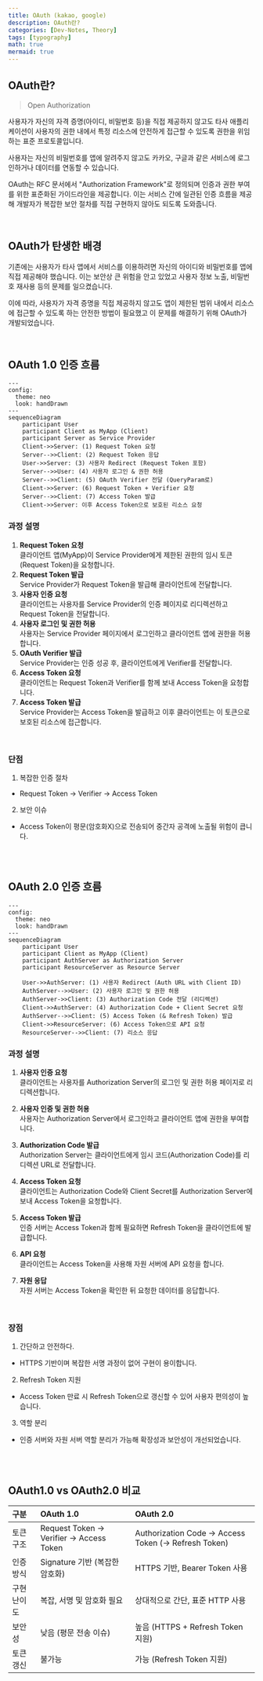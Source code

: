 ```yaml
---
title: OAuth (kakao, google)
description: OAuth란?
categories: [Dev-Notes, Theory]
tags: [typography]
math: true
mermaid: true
---
```


## OAuth란?
> Open Authorization

사용자가 자신의 자격 증명(아이디, 비밀번호 등)을 직접 제공하지 않고도 타사 애플리케이션이 사용자의 권한 내에서 특정 리소스에 안전하게 접근할 수 있도록 권한을 위임하는 표준 프로토콜입니다.

사용자는 자신의 비밀번호를 앱에 알려주지 않고도 카카오, 구글과 같은 서비스에 로그인하거나 데이터를 연동할 수 있습니다.

OAuth는 RFC 문서에서 "Authorization Framework"로 정의되며 인증과 권한 부여를 위한 표준화된 가이드라인을 제공합니다.
이는 서비스 간에 일관된 인증 흐름을 제공해 개발자가 복잡한 보안 절차를 직접 구현하지 않아도 되도록 도와줍니다.

<br/>

## OAuth가 탄생한 배경
기존에는 사용자가 타사 앱에서 서비스를 이용하려면 자신의 아이디와 비밀번호를 앱에 직접 제공해야 했습니다.
이는 보안상 큰 위험을 안고 있었고 사용자 정보 노출, 비밀번호 재사용 등의 문제를 일으켰습니다.

이에 따라, 사용자가 자격 증명을 직접 제공하지 않고도 앱이 제한된 범위 내에서 리소스에 접근할 수 있도록 하는 안전한 방법이 필요했고 이 문제를 해결하기 위해 OAuth가 개발되었습니다.

<br/>

## OAuth 1.0 인증 흐름

```mermaid
---
config:
  theme: neo
  look: handDrawn
---
sequenceDiagram
    participant User
    participant Client as MyApp (Client)
    participant Server as Service Provider
    Client->>Server: (1) Request Token 요청
    Server-->>Client: (2) Request Token 응답
    User->>Server: (3) 사용자 Redirect (Request Token 포함)
    Server-->>User: (4) 사용자 로그인 & 권한 허용
    Server-->>Client: (5) OAuth Verifier 전달 (QueryParam로)
    Client->>Server: (6) Request Token + Verifier 요청
    Server-->>Client: (7) Access Token 발급
    Client->>Server: 이후 Access Token으로 보호된 리소스 요청
```

### 과정 설명

1. **Request Token 요청** <br/>
  클라이언트 앱(MyApp)이 Service Provider에게 제한된 권한의 임시 토큰(Request Token)을 요청합니다.
2. **Request Token 발급** <br/>
  Service Provider가 Request Token을 발급해 클라이언트에 전달합니다.
3. **사용자 인증 요청** <br/>
  클라이언트는 사용자를 Service Provider의 인증 페이지로 리디렉션하고 Request Token을 전달합니다.
4. **사용자 로그인 및 권한 허용** <br/>
  사용자는 Service Provider 페이지에서 로그인하고 클라이언트 앱에 권한을 허용합니다.
5. **OAuth Verifier 발급** <br/>
  Service Provider는 인증 성공 후, 클라이언트에게 Verifier를 전달합니다.
6. **Access Token 요청** <br/>
  클라이언트는 Request Token과 Verifier를 함께 보내 Access Token을 요청합니다.
7. **Access Token 발급** <br/>
  Service Provider는 Access Token을 발급하고 이후 클라이언트는 이 토큰으로 보호된 리소스에 접근합니다.

<br/>

### 단점
1. 복잡한 인증 절차
  - Request Token → Verifier → Access Token 

2. 보안 이슈
  - Access Token이 평문(암호화X)으로 전송되어 중간자 공격에 노출될 위험이 큽니다.

<br/>
<br/>

## OAuth 2.0 인증 흐름

```mermaid
---
config:
  theme: neo
  look: handDrawn
---
sequenceDiagram
    participant User
    participant Client as MyApp (Client)
    participant AuthServer as Authorization Server
    participant ResourceServer as Resource Server

    User->>AuthServer: (1) 사용자 Redirect (Auth URL with Client ID)
    AuthServer-->>User: (2) 사용자 로그인 및 권한 허용
    AuthServer->>Client: (3) Authorization Code 전달 (리디렉션)
    Client->>AuthServer: (4) Authorization Code + Client Secret 요청
    AuthServer-->>Client: (5) Access Token (& Refresh Token) 발급
    Client->>ResourceServer: (6) Access Token으로 API 요청
    ResourceServer-->>Client: (7) 리소스 응답

```

### 과정 설명
1. **사용자 인증 요청** <br/>
  클라이언트는 사용자를 Authorization Server의 로그인 및 권한 허용 페이지로 리디렉션합니다.

2. **사용자 인증 및 권한 허용** <br/> 
  사용자는 Authorization Server에서 로그인하고 클라이언트 앱에 권한을 부여합니다.

3. **Authorization Code 발급** <br/>
  Authorization Server는 클라이언트에게 임시 코드(Authorization Code)를 리디렉션 URL로 전달합니다.

4. **Access Token 요청** <br/>
  클라이언트는 Authorization Code와 Client Secret를 Authorization Server에 보내 Access Token을 요청합니다.

5. **Access Token 발급** <br/> 
  인증 서버는 Access Token과 함께 필요하면 Refresh Token을 클라이언트에 발급합니다.

6. **API 요청** <br/>
  클라이언트는 Access Token을 사용해 자원 서버에 API 요청을 합니다.

7. **자원 응답** <br/>
  자원 서버는 Access Token을 확인한 뒤 요청한 데이터를 응답합니다.

<br/>

### 장점
1. 간단하고 안전하다.
  - HTTPS 기반이며 복잡한 서명 과정이 없어 구현이 용이합니다.

2. Refresh Token 지원
  - Access Token 만료 시 Refresh Token으로 갱신할 수 있어 사용자 편의성이 높습니다.

3. 역할 분리
  - 인증 서버와 자원 서버 역할 분리가 가능해 확장성과 보안성이 개선되었습니다.

<!-- <br/>

### OAuth2.0 흐름에서 중요한 포인트
1. Authorization Code는 한 번만 사용하고 Access Token은 일정 기간만 유효합니다.
2. Access Token이 만료되면 Refresh Token을 사용해 새로운 Access Token을 발급 가능합니다.
3. Client Secret은 애플리케이션 서버와 OAuth 서버 사이에서 비밀 정보로 외부에 노출되면 안됩니다. -->

<br/>
<br/>

## OAuth1.0 vs OAuth2.0 비교

| 구분                   | OAuth 1.0                    | OAuth 2.0                    |
| :--------------------------- | :--------------------------- | :--------------------------- |
| 토큰 구조  |  Request Token → Verifier → Access Token | Authorization Code → Access Token (→ Refresh Token) |
| 인증 방식 | Signature 기반 (복잡한 암호화) | HTTPS 기반, Bearer Token 사용 |
| 구현 난이도 | 복잡, 서명 및 암호화 필요 | 상대적으로 간단, 표준 HTTP 사용 |
| 보안성 | 낮음 (평문 전송 이슈) | 높음 (HTTPS + Refresh Token 지원) | 
| 토큰 갱신 | 불가능 | 가능 (Refresh Token 지원) |

<br/>

